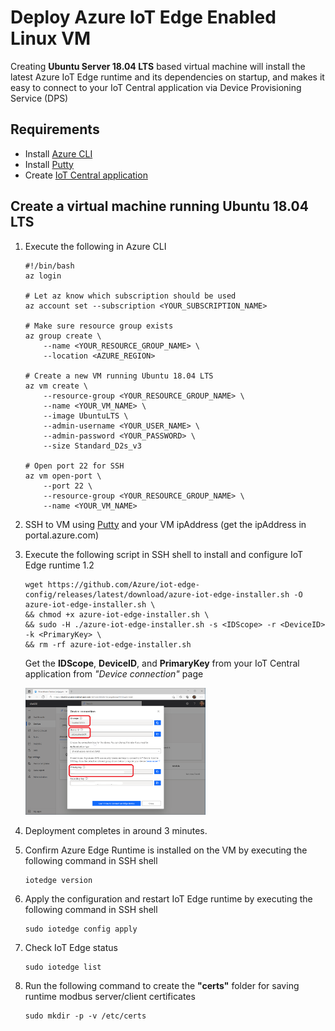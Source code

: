 # Deploy Azure IoT Edge Enabled Linux VM
Creating **Ubuntu Server 18.04 LTS** based virtual machine will install the latest Azure IoT Edge runtime and its dependencies on startup, and makes it easy to connect to your IoT Central application via Device Provisioning Service (DPS)

## Requirements
- Install [Azure CLI](https://docs.microsoft.com/en-us/cli/azure/install-azure-cli)
- Install [Putty](https://www.chiark.greenend.org.uk/~sgtatham/putty/latest.html)
- Create [IoT Central application](iotcentral.md)

## Create a virtual machine running Ubuntu 18.04 LTS
1. Execute the following in Azure CLI
    ``` shell
    #!/bin/bash
    az login

    # Let az know which subscription should be used
    az account set --subscription <YOUR_SUBSCRIPTION_NAME>

    # Make sure resource group exists
    az group create \
        --name <YOUR_RESOURCE_GROUP_NAME> \
        --location <AZURE_REGION>

    # Create a new VM running Ubuntu 18.04 LTS
    az vm create \
        --resource-group <YOUR_RESOURCE_GROUP_NAME> \
        --name <YOUR_VM_NAME> \
        --image UbuntuLTS \
        --admin-username <YOUR_USER_NAME> \
        --admin-password <YOUR_PASSWORD> \
        --size Standard_D2s_v3

    # Open port 22 for SSH
    az vm open-port \
        --port 22 \
        --resource-group <YOUR_RESOURCE_GROUP_NAME> \
        --name <YOUR_VM_NAME>
    ```
2. SSH to VM using [Putty](https://www.chiark.greenend.org.uk/~sgtatham/putty/) and your VM ipAddress (get the ipAddress in portal.azure.com)
3. Execute the following script in SSH shell to install and configure IoT Edge runtime 1.2
    ```Command arguments
    wget https://github.com/Azure/iot-edge-config/releases/latest/download/azure-iot-edge-installer.sh -O azure-iot-edge-installer.sh \
    && chmod +x azure-iot-edge-installer.sh \
    && sudo -H ./azure-iot-edge-installer.sh -s <IDScope> -r <DeviceID> -k <PrimaryKey> \
    && rm -rf azure-iot-edge-installer.sh
    ```
    Get the **IDScope**, **DeviceID**, and **PrimaryKey** from your IoT Central application from _"Device connection"_ page

    [<img src=./assets/01_device_connect.png heigth="60%" width="60%">](/assets/01_device_connect.png)
4. Deployment completes in around 3 minutes.
5. Confirm Azure Edge Runtime is installed on the VM by executing the following command in SSH shell
    ```Linux
    iotedge version
    ```
6. Apply the configuration and restart IoT Edge runtime by executing the following command in SSH shell
    ```Linux
    sudo iotedge config apply
    ```
7. Check IoT Edge status
    ```Linux
    sudo iotedge list
    ```
8. Run the following command to create the **"certs"** folder for saving runtime modbus server/client certificates
    ```Linux
    sudo mkdir -p -v /etc/certs
    ```